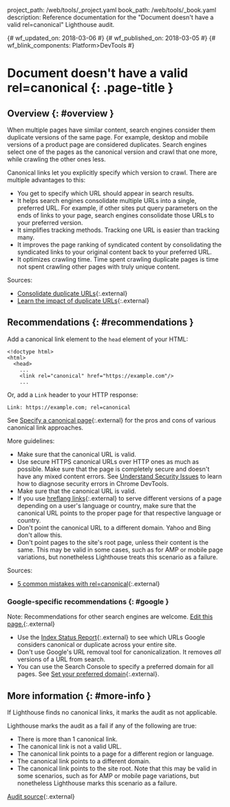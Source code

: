 project_path: /web/tools/_project.yaml
book_path: /web/tools/_book.yaml
description: Reference documentation for the "Document doesn't have a valid rel=canonical" Lighthouse audit.

{# wf_updated_on: 2018-03-06 #}
{# wf_published_on: 2018-03-05 #}
{# wf_blink_components: Platform>DevTools #}

# Document doesn't have a valid rel=canonical  {: .page-title }

## Overview {: #overview }

When multiple pages have similar content, search engines consider them duplicate versions of the
same page. For example, desktop and mobile versions of a product page are considered duplicates.
Search engines select one of the pages as the canonical version and crawl that one more, while
crawling the other ones less.

Canonical links let you explicitly specify which version to crawl. There are multiple
advantages to this:

* You get to specify which URL should appear in search results.
* It helps search engines consolidate multiple URLs into a single, preferred URL. For example,
  if other sites put query parameters on the ends of links to your page, search engines
  consolidate those URLs to your preferred version.
* It simplifies tracking methods. Tracking one URL is easier than tracking many.
* It improves the page ranking of syndicated content by consolidating the syndicated links to
  your original content back to your preferred URL.
* It optimizes crawling time. Time spent crawling duplicate pages is time not spent crawling
  other pages with truly unique content.

Sources:

* [Consolidate duplicate URLs][CDU]{:.external}
* [Learn the impact of duplicate URLs][LDU]{:.external}

[CDU]: https://support.google.com/webmasters/answer/139066
[LDU]: https://support.google.com/webmasters/answer/6080548

## Recommendations {: #recommendations }

Add a canonical link element to the `head` element of your HTML:

    <!doctype html>
    <html>
      <head>
        ...
        <link rel="canonical" href="https://example.com"/>
        ...

Or, add a `Link` header to your HTTP response:

    Link: https://example.com; rel=canonical

See [Specify a canonical page][specify]{:.external} for the pros and cons of various canonical
link approaches.

[specify]: https://support.google.com/webmasters/answer/139066

More guidelines:

* Make sure that the canonical URL is valid.
* Use secure HTTPS canonical URLs over HTTP ones as much as possible. Make sure that the page
  is completely secure and doesn't have any mixed content errors. See [Understand Security
  Issues][Security] to learn how to diagnose security errors in Chrome DevTools.
* Make sure that the canonical URL is valid.
* If you use [hreflang links][hreflang]{:.external} to serve different versions of a page
  depending on a user's language or country, make sure that the canonical URL points to the
  proper page for that respective language or country.
* Don't point the canonical URL to a different domain. Yahoo and Bing don't allow this.
* Don't point pages to the site's root page, unless their content is the same. This may be
  valid in some cases, such as for AMP or mobile page variations, but nonetheless Lighthouse
  treats this scenario as a failure.

[Security]: /web/tools/chrome-devtools/security
[hreflang]: https://support.google.com/webmasters/answer/189077

Sources:

* [5 common mistakes with rel=canonical][5]{:.external}

[5]: https://webmasters.googleblog.com/2013/04/5-common-mistakes-with-relcanonical.html

### Google-specific recommendations {: #google }

Note: Recommendations for other search engines are welcome. [Edit this page.][Edit]{:.external}

[Edit]: https://github.com/google/WebFundamentals/tree/master/src/content/en/tools/lighthouse/audits/canonical.md

* Use the [Index Status Report][ISR]{:.external} to see which URLs Google considers canonical
  or duplicate across your entire site.
* Don't use Google's URL removal tool for canonicalization. It removes *all* versions of a URL
  from search.
* You can use the Search Console to specify a preferred domain for all pages. See [Set your
  preferred domain][Domain]{:.external}.

[ISR]: https://search.google.com/search-console/index
[Domain]: https://support.google.com/webmasters/answer/44231

## More information {: #more-info }

If Lighthouse finds no canonical links, it marks the audit as not applicable.

Lighthouse marks the audit as a fail if any of the following are true:

* There is more than 1 canonical link.
* The canonical link is not a valid URL.
* The canonical link points to a page for a different region or language.
* The canonical link points to a different domain.
* The canonical link points to the site root. Note that this may be valid in some scenarios,
  such as for AMP or mobile page variations, but nonetheless Lighthouse marks this scenario as
  a failure.

[Audit source][src]{:.external}

[src]: https://github.com/GoogleChrome/lighthouse/blob/master/lighthouse-core/audits/seo/canonical.js
